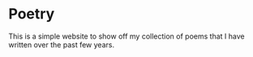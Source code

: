 # Poetry
This is a simple website to show off my collection of poems that I have written over the past few years.
